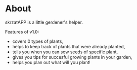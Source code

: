 # About

skrzatAPP is a little gerdener's helper.

Features of v1.0:
- covers 0 types of plants,
- helps to keep track of plants that were already planted,
- tells you when you can sow seeds of specific plant,
- gives you tips for succesful growing plants in your garden,
- helps you plan out what will you plant!
